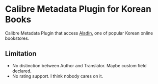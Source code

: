 Calibre Metadata Plugin for Korean Books
==========================================
Calibre Metadata Plugin that access [Aladin](http://www.aladin.co.kr), one of popular Korean online bookstores.

## Limitation
* No distinction between Author and Translator. Maybe custom field declared.
* No rating support. I think nobody cares on it.
